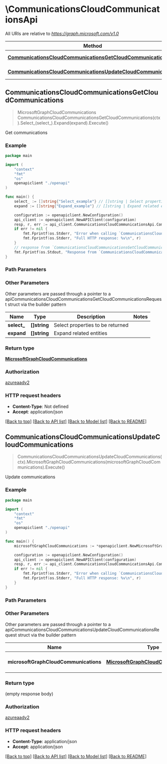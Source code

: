 # \CommunicationsCloudCommunicationsApi

All URIs are relative to *https://graph.microsoft.com/v1.0*

Method | HTTP request | Description
------------- | ------------- | -------------
[**CommunicationsCloudCommunicationsGetCloudCommunications**](CommunicationsCloudCommunicationsApi.md#CommunicationsCloudCommunicationsGetCloudCommunications) | **Get** /communications | Get communications
[**CommunicationsCloudCommunicationsUpdateCloudCommunications**](CommunicationsCloudCommunicationsApi.md#CommunicationsCloudCommunicationsUpdateCloudCommunications) | **Patch** /communications | Update communications



## CommunicationsCloudCommunicationsGetCloudCommunications

> MicrosoftGraphCloudCommunications CommunicationsCloudCommunicationsGetCloudCommunications(ctx).Select_(select_).Expand(expand).Execute()

Get communications

### Example

```go
package main

import (
    "context"
    "fmt"
    "os"
    openapiclient "./openapi"
)

func main() {
    select_ := []string{"Select_example"} // []string | Select properties to be returned (optional)
    expand := []string{"Expand_example"} // []string | Expand related entities (optional)

    configuration := openapiclient.NewConfiguration()
    api_client := openapiclient.NewAPIClient(configuration)
    resp, r, err := api_client.CommunicationsCloudCommunicationsApi.CommunicationsCloudCommunicationsGetCloudCommunications(context.Background()).Select_(select_).Expand(expand).Execute()
    if err != nil {
        fmt.Fprintf(os.Stderr, "Error when calling `CommunicationsCloudCommunicationsApi.CommunicationsCloudCommunicationsGetCloudCommunications``: %v\n", err)
        fmt.Fprintf(os.Stderr, "Full HTTP response: %v\n", r)
    }
    // response from `CommunicationsCloudCommunicationsGetCloudCommunications`: MicrosoftGraphCloudCommunications
    fmt.Fprintf(os.Stdout, "Response from `CommunicationsCloudCommunicationsApi.CommunicationsCloudCommunicationsGetCloudCommunications`: %v\n", resp)
}
```

### Path Parameters



### Other Parameters

Other parameters are passed through a pointer to a apiCommunicationsCloudCommunicationsGetCloudCommunicationsRequest struct via the builder pattern


Name | Type | Description  | Notes
------------- | ------------- | ------------- | -------------
 **select_** | **[]string** | Select properties to be returned | 
 **expand** | **[]string** | Expand related entities | 

### Return type

[**MicrosoftGraphCloudCommunications**](MicrosoftGraphCloudCommunications.md)

### Authorization

[azureaadv2](../README.md#azureaadv2)

### HTTP request headers

- **Content-Type**: Not defined
- **Accept**: application/json

[[Back to top]](#) [[Back to API list]](../README.md#documentation-for-api-endpoints)
[[Back to Model list]](../README.md#documentation-for-models)
[[Back to README]](../README.md)


## CommunicationsCloudCommunicationsUpdateCloudCommunications

> CommunicationsCloudCommunicationsUpdateCloudCommunications(ctx).MicrosoftGraphCloudCommunications(microsoftGraphCloudCommunications).Execute()

Update communications

### Example

```go
package main

import (
    "context"
    "fmt"
    "os"
    openapiclient "./openapi"
)

func main() {
    microsoftGraphCloudCommunications := *openapiclient.NewMicrosoftGraphCloudCommunications() // MicrosoftGraphCloudCommunications | New property values

    configuration := openapiclient.NewConfiguration()
    api_client := openapiclient.NewAPIClient(configuration)
    resp, r, err := api_client.CommunicationsCloudCommunicationsApi.CommunicationsCloudCommunicationsUpdateCloudCommunications(context.Background()).MicrosoftGraphCloudCommunications(microsoftGraphCloudCommunications).Execute()
    if err != nil {
        fmt.Fprintf(os.Stderr, "Error when calling `CommunicationsCloudCommunicationsApi.CommunicationsCloudCommunicationsUpdateCloudCommunications``: %v\n", err)
        fmt.Fprintf(os.Stderr, "Full HTTP response: %v\n", r)
    }
}
```

### Path Parameters



### Other Parameters

Other parameters are passed through a pointer to a apiCommunicationsCloudCommunicationsUpdateCloudCommunicationsRequest struct via the builder pattern


Name | Type | Description  | Notes
------------- | ------------- | ------------- | -------------
 **microsoftGraphCloudCommunications** | [**MicrosoftGraphCloudCommunications**](MicrosoftGraphCloudCommunications.md) | New property values | 

### Return type

 (empty response body)

### Authorization

[azureaadv2](../README.md#azureaadv2)

### HTTP request headers

- **Content-Type**: application/json
- **Accept**: application/json

[[Back to top]](#) [[Back to API list]](../README.md#documentation-for-api-endpoints)
[[Back to Model list]](../README.md#documentation-for-models)
[[Back to README]](../README.md)

